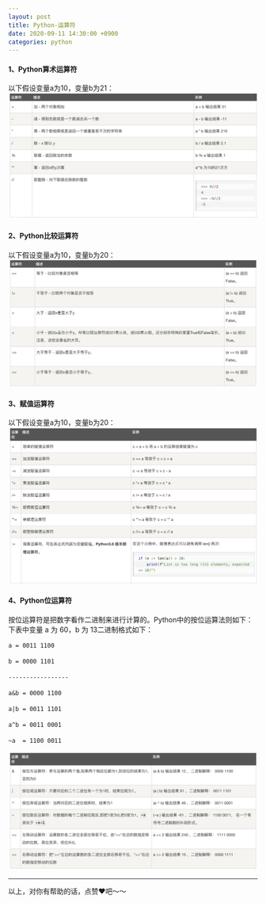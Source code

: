 ```yaml
---
layout: post
title: Python-运算符
date: 2020-09-11 14:30:00 +0900
categories: python
---
```

#### 1、Python算术运算符
以下假设变量a为10，变量b为21：
![image1](/assets/img/cc/operator-1.png)

#### 2、Python比较运算符
以下假设变量a为10，变量b为20：
![image2](/assets/img/cc/operator-2.png)

#### 3、赋值运算符
以下假设变量a为10，变量b为20：
![image3](/assets/img/cc/operator-3.png)

#### 4、Python位运算符
按位运算符是把数字看作二进制来进行计算的。Python中的按位运算法则如下：
下表中变量 a 为 60，b 为 13二进制格式如下：
```
a = 0011 1100

b = 0000 1101

-----------------

a&b = 0000 1100

a|b = 0011 1101

a^b = 0011 0001

~a  = 1100 0011
```

![image4](/assets/img/cc/operator-4.png)

---
以上，对你有帮助的话，点赞❤️吧～～
